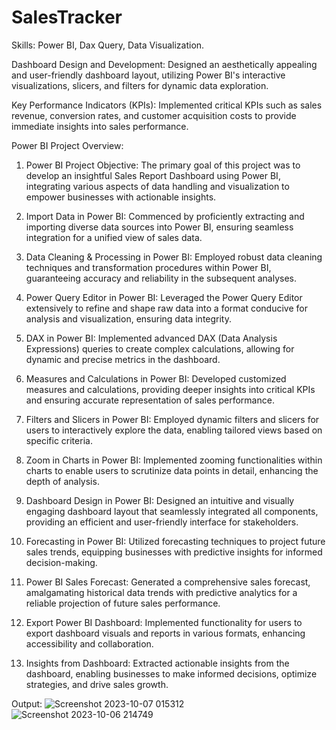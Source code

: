 # SalesTracker

Skills: Power BI, Dax Query, Data Visualization. 

Dashboard Design and Development: Designed an aesthetically appealing and user-friendly dashboard layout, utilizing Power BI's interactive visualizations, slicers, and filters for dynamic data exploration. 

Key Performance Indicators (KPIs): Implemented critical KPIs such as sales revenue, conversion rates, and customer acquisition costs to provide immediate insights into sales performance.


Power BI Project Overview:

1) Power BI Project Objective: The primary goal of this project was to develop an insightful Sales Report Dashboard using Power BI, integrating various aspects of data handling and visualization to empower businesses with actionable insights.

2) Import Data in Power BI: Commenced by proficiently extracting and importing diverse data sources into Power BI, ensuring seamless integration for a unified view of sales data.

3) Data Cleaning & Processing in Power BI: Employed robust data cleaning techniques and transformation procedures within Power BI, guaranteeing accuracy and reliability in the subsequent analyses.

4) Power Query Editor in Power BI: Leveraged the Power Query Editor extensively to refine and shape raw data into a format conducive for analysis and visualization, ensuring data integrity.

5) DAX in Power BI: Implemented advanced DAX (Data Analysis Expressions) queries to create complex calculations, allowing for dynamic and precise metrics in the dashboard.

6) Measures and Calculations in Power BI: Developed customized measures and calculations, providing deeper insights into critical KPIs and ensuring accurate representation of sales performance.

7) Filters and Slicers in Power BI: Employed dynamic filters and slicers for users to interactively explore the data, enabling tailored views based on specific criteria.

8) Zoom in Charts in Power BI: Implemented zooming functionalities within charts to enable users to scrutinize data points in detail, enhancing the depth of analysis.

9) Dashboard Design in Power BI: Designed an intuitive and visually engaging dashboard layout that seamlessly integrated all components, providing an efficient and user-friendly interface for stakeholders.

10) Forecasting in Power BI: Utilized forecasting techniques to project future sales trends, equipping businesses with predictive insights for informed decision-making.

11) Power BI Sales Forecast: Generated a comprehensive sales forecast, amalgamating historical data trends with predictive analytics for a reliable projection of future sales performance.

12) Export Power BI Dashboard: Implemented functionality for users to export dashboard visuals and reports in various formats, enhancing accessibility and collaboration.

13) Insights from Dashboard: Extracted actionable insights from the dashboard, enabling businesses to make informed decisions, optimize strategies, and drive sales growth.

Output:
![Screenshot 2023-10-07 015312](https://github.com/lawanyaarora/SalesTracker/assets/88465845/a6c1b527-bd5f-44b1-8338-9f315e4d133b)
![Screenshot 2023-10-06 214749](https://github.com/lawanyaarora/SalesTracker/assets/88465845/ef990024-c5cc-47e5-bc29-8d803945dd3f)
